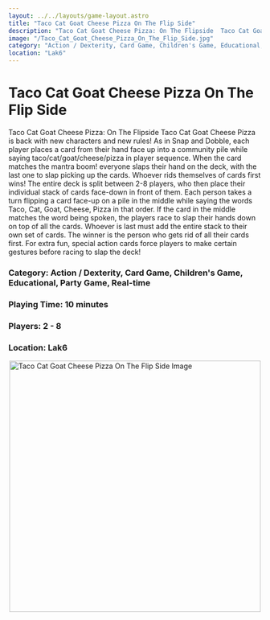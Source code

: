 ```yaml
---
layout: ../../layouts/game-layout.astro
title: "Taco Cat Goat Cheese Pizza On The Flip Side"
description: "Taco Cat Goat Cheese Pizza: On The Flipside  Taco Cat Goat Cheese Pizza is back with new characters and new rules!  As in Snap and Dobble, each player places a card from their hand face up into a community pile while saying taco/cat/goat/cheese/pizza in player sequence."
image: "/Taco_Cat_Goat_Cheese_Pizza_On_The_Flip_Side.jpg"
category: "Action / Dexterity, Card Game, Children's Game, Educational, Party Game, Real-time"
location: "Lak6"
---
```

# Taco Cat Goat Cheese Pizza On The Flip Side

Taco Cat Goat Cheese Pizza: On The Flipside  Taco Cat Goat Cheese Pizza is back with new characters and new rules!  As in Snap and Dobble, each player places a card from their hand face up into a community pile while saying taco/cat/goat/cheese/pizza in player sequence. When the card matches the mantra   boom!   everyone slaps their hand on the deck, with the last one to slap picking up the cards. Whoever rids themselves of cards first wins!  The entire deck is split between 2-8 players, who then place their individual stack of cards face-down in front of them. Each person takes a turn flipping a card face-up on a pile in the middle while saying the words  Taco,   Cat,   Goat,   Cheese,   Pizza    in that order. If the card in the middle matches the word being spoken, the players race to slap their hands down on top of all the cards. Whoever is last must add the entire stack to their own set of cards. The winner is the person who gets rid of all their cards first.  For extra fun, special action cards force players to make certain gestures before racing to slap the deck!  

### Category: Action / Dexterity, Card Game, Children's Game, Educational, Party Game, Real-time

### Playing Time: 10 minutes

### Players: 2 - 8

### Location: Lak6

<img src="/Taco_Cat_Goat_Cheese_Pizza_On_The_Flip_Side.jpg" alt="Taco Cat Goat Cheese Pizza On The Flip Side Image" width="500" style="display: block; margin: 0 auto">

